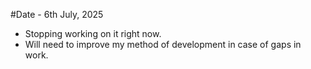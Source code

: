 #Date - 6th July, 2025 
- Stopping working on it right now. 
- Will need to improve my method of development in case of gaps in work. 